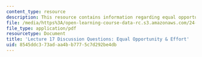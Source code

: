```yaml
---
content_type: resource
description: This resource contains information regarding equal opportunity & effort.
file: /media/https%3A/open-learning-course-data-rc.s3.amazonaws.com/24-04j-justice-spring-2012/8545ddc373adaa4bb7775c7d292be4db_MIT24_04JS12_disc17.pdf
file_type: application/pdf
resourcetype: Document
title: 'Lecture 17 Discussion Questions: Equal Opportunity & Effort'
uid: 8545ddc3-73ad-aa4b-b777-5c7d292be4db
---
```

